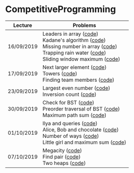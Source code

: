 # CompetitiveProgramming

| Lecture       | Problems      |
| ------------- | ------------- |
|  16/09/2019   | Leaders in array ([code](https://github.com/laurab1/CompetitiveProgramming/blob/master/leaders2.cpp))<br/> Kadane's algorithm ([code](https://github.com/laurab1/CompetitiveProgramming/blob/master/kadane.cpp))<br/> Missing number in array ([code](https://github.com/laurab1/CompetitiveProgramming/blob/master/missing_num.cpp))<br/> Trapping rain water ([code](https://github.com/laurab1/CompetitiveProgramming/blob/master/trapping_rain.cpp))<br/> Sliding window maximum ([code](https://github.com/laurab1/CompetitiveProgramming/blob/master/sliding_window_max.cpp)) |
|  17/09/2019   |  Next larger element ([code](https://github.com/laurab1/CompetitiveProgramming/blob/master/next_larger_el.cpp))<br/> Towers ([code](https://github.com/laurab1/CompetitiveProgramming/blob/master/towers.cpp))<br/> Finding team members ([code](https://github.com/laurab1/CompetitiveProgramming/blob/master/finding_team_members.cpp)) |
|  23/09/2019   |  Largest even number ([code](https://github.com/laurab1/CompetitiveProgramming/blob/master/linear_largest_even_number.cpp)) <br/> Inversion count ([code](https://github.com/laurab1/CompetitiveProgramming/blob/master/inversion_count.cpp)) |
|  30/09/2019   |  Check for BST ([code](https://github.com/laurab1/CompetitiveProgramming/blob/master/check_for_BST.cpp)) <br/> Preorder traversal of BST ([code](https://github.com/laurab1/CompetitiveProgramming/blob/master/Preorder_traversal_BST.cpp)) <br/> Maximum path sum ([code](https://github.com/laurab1/CompetitiveProgramming/blob/master/max_path_sum.cpp)) |
|  01/10/2019   |  Ilya and queries ([code](https://github.com/laurab1/CompetitiveProgramming/blob/master/Ilya_and_queries.cpp)) <br/> Alice, Bob and chocolate ([code](https://github.com/laurab1/CompetitiveProgramming/blob/master/alice_and_bob.cpp)) <br/> Number of ways ([code](https://github.com/laurab1/CompetitiveProgramming/blob/master/number_of_ways.cpp)) <br/> Little girl and maximum sum ([code](https://github.com/laurab1/CompetitiveProgramming/blob/master/little_girl.cpp)) <br/> |
|  07/10/2019   |  Megacity ([code](https://github.com/laurab1/CompetitiveProgramming/blob/master/megacity.cpp)) <br/> Find pair ([code](https://github.com/laurab1/CompetitiveProgramming/blob/master/find_pair.cpp)) <br/> Two heaps ([code](https://github.com/laurab1/CompetitiveProgramming/blob/master/two_heaps.cpp)) <br/> |